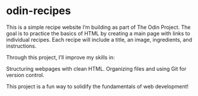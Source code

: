 # odin-recipes
This is a simple recipe website I’m building as part of The Odin Project. The goal is to practice the basics of HTML by creating a main page with links to individual recipes. Each recipe will include a title, an image, ingredients, and instructions.

Through this project, I’ll improve my skills in:

Structuring webpages with clean HTML.
Organizing files and using Git for version control.

This project is a fun way to solidify the fundamentals of web development!
